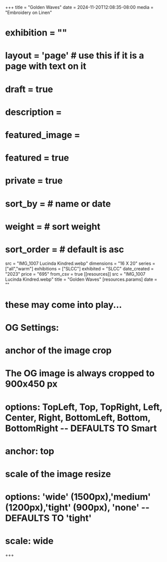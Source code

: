 +++
title = "Golden Waves"
date = 2024-11-20T12:08:35-08:00
media = "Embroidery on Linen"
# exhibition = ""
# layout = 'page' # use this if it is a page with text on it
# draft = true
# description = 
# featured_image = 
# featured = true
# private = true
# sort_by = # name or date
# weight = # sort weight
# sort_order = # default is asc
src = "IMG_1007 Lucinda Kindred.webp"
dimensions = "16 X 20"
  series = ["all","warm"]
    exhibitions = ["SLCC"]
  exhibited = "SLCC"
date_created = "2023"
price = "695"
from_csv = true
[[resources]]
  src = "IMG_1007 Lucinda Kindred.webp"
  title = "Golden Waves"
  [resources.params]
  date = ""

# these may come into play...
# OG Settings:
# anchor of the image crop 
#   The OG image is always cropped to 900x450 px
#   options: TopLeft, Top, TopRight, Left, Center, Right, BottomLeft, Bottom, BottomRight -- DEFAULTS TO Smart
# anchor: top
# scale of the image resize 
#   options: 'wide' (1500px),'medium' (1200px),'tight' (900px), 'none' -- DEFAULTS TO 'tight'
# scale: wide 
+++